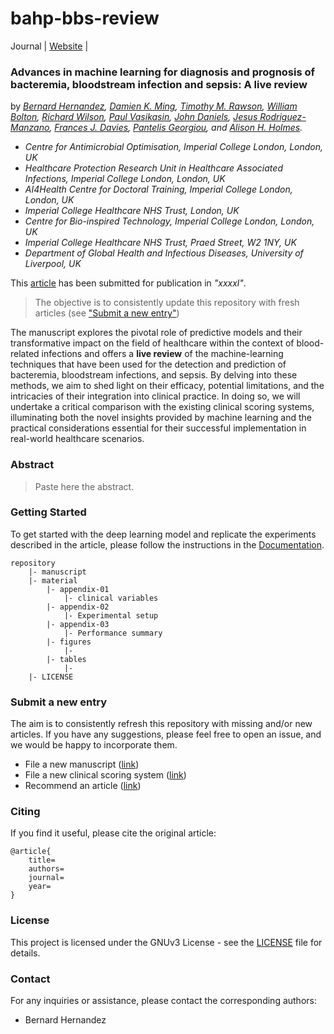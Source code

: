 # bahp-bbs-review

[url-website]: https://bahp.github.io/pyamr/index.html
[url-journal]: https://bahp.github.io/pyamr/usage/installation.html

Journal | [Website][url-website] |

### Advances in machine learning for diagnosis and prognosis of bacteremia, bloodstream infection and sepsis: A live review

by *[Bernard Hernandez](https://bahp.github.io/portfolio-academic/),
    [Damien K. Ming](https://www.imperial.ac.uk/people/d.ming), 
    [Timothy M. Rawson](https://www.imperial.ac.uk/people/timothy.rawson07), 
    [William Bolton](https://www.imperial.ac.uk/people/william.bolton), 
    [Richard Wilson](https://www.imperial.ac.uk/people/richard.wilson),
    [Paul Vasikasin](https://www.imperial.ac.uk/people/p.vasikasin20), 
    [John Daniels](https://scholar.google.com/citations?user=TGzM-T8AAAAJ),
    [Jesus Rodriguez-Manzano](https://www.imperial.ac.uk/people/j.rodriguez-manzano),
    [Frances J. Davies](https://www.imperial.ac.uk/people/f.davies),
    [Pantelis Georgiou](https://www.imperial.ac.uk/people/pantelis), and 
    [Alison H. Holmes](https://www.liverpool.ac.uk/systems-molecular-and-integrative-biology/staff/alison-holmes/).*

- *Centre for Antimicrobial Optimisation, Imperial College London, London, UK*
- *Healthcare Protection Research Unit in Healthcare Associated Infections, Imperial College London, London, UK*
- *AI4Health Centre for Doctoral Training, Imperial College London, London, UK*
- *Imperial College Healthcare NHS Trust, London, UK*
- *Centre for Bio-inspired Technology, Imperial College London, London, UK*
- *Imperial College Healthcare NHS Trust, Praed Street, W2 1NY, UK*
- *Department of Global Health and Infectious Diseases, University of Liverpool, UK*

This [article]() has been submitted for publication in *"xxxxl"*.

>The objective is to consistently update this repository with fresh articles (see ["Submit a new entry"](#Submit-a-new-entry))

The manuscript explores the pivotal role of predictive models and their transformative impact on the field of 
healthcare within the context of blood-related infections and offers a **live review** of the machine-learning 
techniques that have been used for the detection and prediction of bacteremia, bloodstream infections, and sepsis. 
By delving into these methods, we aim to shed light on their efficacy, potential limitations, and the intricacies 
of their integration into clinical practice. In doing so, we will undertake a critical comparison with the existing 
clinical scoring systems, illuminating both the novel insights provided by machine learning and the practical 
considerations essential for their successful implementation in real-world healthcare scenarios.

<!-- ![](manuscript/figures/hawaii-trend.png) -->
<!-- *Caption for the example figure with the main results.* -->

### Abstract

> Paste here the abstract.


### Getting Started

To get started with the deep learning model and replicate the experiments described in the article, please 
follow the instructions in the [Documentation](docs/README.md).

```
repository
    |- manuscript
    |- material
        |- appendix-01
            |- clinical variables
        |- appendix-02
            |- Experimental setup
        |- appendix-03
            |- Performance summary
        |- figures
            |-
        |- tables
            |-
    |- LICENSE
```

### Submit a new entry

The aim is to consistently refresh this repository with missing and/or new articles. If you have 
any suggestions, please feel free to open an issue, and we would be happy to incorporate them. 
 
   - File a new manuscript ([link](https://github.com/bahp/tldh-bbs-review/issues/new?assignees=&labels=Bug%2CNeeds+Triage&projects=&template=issue02.yaml&title=%5BManuscript%5D+%3Ctitle%3E))
   - File a new clinical scoring system ([link](https://github.com/bahp/tldh-bbs-review/issues/new?assignees=&labels=Bug%2CNeeds+Triage&projects=&template=issue03.yaml&title=%5BManuscript%5D+%3Ctitle%3E))
   - Recommend an article ([link](https://github.com/bahp/tldh-bbs-review/issues/new?assignees=&labels=recommendation&projects=&template=issue04.yaml&title=%5BManuscript%5D+%3Ctitle%3E))

### Citing

If you find it useful, please cite the original article:

```
@article{
    title=
    authors=
    journal=
    year=
}    
```

<!-- [Link to the Article](https://example.com/article) -->

### License

This project is licensed under the GNUv3 License - see the [LICENSE](LICENSE) file for details.

### Contact

For any inquiries or assistance, please contact the corresponding authors:

- Bernard Hernandez
